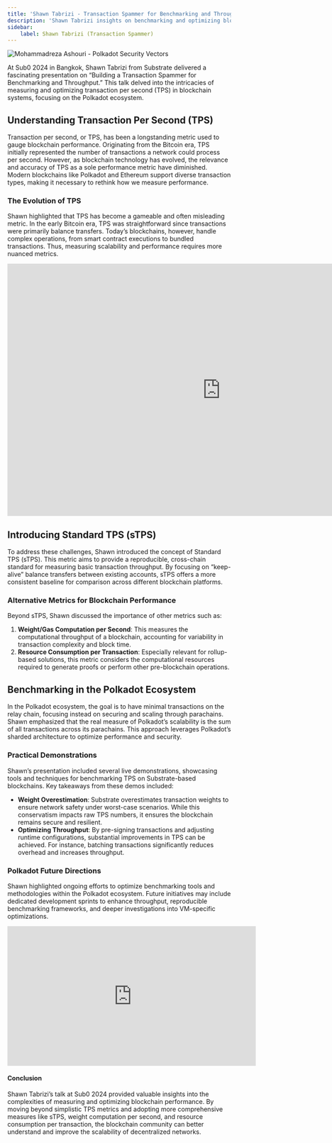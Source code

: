 ```yaml
---
title: 'Shawn Tabrizi - Transaction Spammer for Benchmarking and Throughput'
description: 'Shawn Tabrizi insights on benchmarking and optimizing blockchain performance, focusing on transaction throughput in the Polkadot ecosystem.'
sidebar:
    label: Shawn Tabrizi (Transaction Spammer)
---
```


![Mohammadreza Ashouri - Polkadot Security Vectors](/src/assets/sub0-2024/mohammadreza-sub0.webp)

At Sub0 2024 in Bangkok, Shawn Tabrizi from Substrate delivered a fascinating presentation on “Building a Transaction Spammer for Benchmarking and Throughput.” This talk delved into the intricacies of measuring and optimizing transaction per second (TPS) in blockchain systems, focusing on the Polkadot ecosystem.

Understanding Transaction Per Second (TPS)
------------------------------------------

Transaction per second, or TPS, has been a longstanding metric used to gauge blockchain performance. Originating from the Bitcoin era, TPS initially represented the number of transactions a network could process per second. However, as blockchain technology has evolved, the relevance and accuracy of TPS as a sole performance metric have diminished. Modern blockchains like Polkadot and Ethereum support diverse transaction types, making it necessary to rethink how we measure performance.

### The Evolution of TPS

Shawn highlighted that TPS has become a gameable and often misleading metric. In the early Bitcoin era, TPS was straightforward since transactions were primarily balance transfers. Today’s blockchains, however, handle complex operations, from smart contract executions to bundled transactions. Thus, measuring scalability and performance requires more nuanced metrics.

<iframe allowfullscreen="allowfullscreen" frameborder="0" height="569" src="https://docs.google.com/presentation/d/e/2PACX-1vQIEav2c_WCcBcFYRL2gIpLrwhy2MO-j-DQ_3UCgn4fPAwp59rgiTANzPreeLYwdEt09K-rKfxNwOPT/embed?start=false&loop=false&delayms=60000" width="960"></iframe>

Introducing Standard TPS (sTPS)
-------------------------------

To address these challenges, Shawn introduced the concept of Standard TPS (sTPS). This metric aims to provide a reproducible, cross-chain standard for measuring basic transaction throughput. By focusing on “keep-alive” balance transfers between existing accounts, sTPS offers a more consistent baseline for comparison across different blockchain platforms.

### Alternative Metrics for Blockchain Performance

Beyond sTPS, Shawn discussed the importance of other metrics such as:

1. **Weight/Gas Computation per Second**: This measures the computational throughput of a blockchain, accounting for variability in transaction complexity and block time.
2. **Resource Consumption per Transaction**: Especially relevant for rollup-based solutions, this metric considers the computational resources required to generate proofs or perform other pre-blockchain operations.

Benchmarking in the Polkadot Ecosystem
--------------------------------------

In the Polkadot ecosystem, the goal is to have minimal transactions on the relay chain, focusing instead on securing and scaling through parachains. Shawn emphasized that the real measure of Polkadot’s scalability is the sum of all transactions across its parachains. This approach leverages Polkadot’s sharded architecture to optimize performance and security.

### Practical Demonstrations

Shawn’s presentation included several live demonstrations, showcasing tools and techniques for benchmarking TPS on Substrate-based blockchains. Key takeaways from these demos included:

- **Weight Overestimation**: Substrate overestimates transaction weights to ensure network safety under worst-case scenarios. While this conservatism impacts raw TPS numbers, it ensures the blockchain remains secure and resilient.
- **Optimizing Throughput**: By pre-signing transactions and adjusting runtime configurations, substantial improvements in TPS can be achieved. For instance, batching transactions significantly reduces overhead and increases throughput.

### Polkadot Future Directions

Shawn highlighted ongoing efforts to optimize benchmarking tools and methodologies within the Polkadot ecosystem. Future initiatives may include dedicated development sprints to enhance throughput, reproducible benchmarking frameworks, and deeper investigations into VM-specific optimizations.

<iframe allowfullscreen="allowfullscreen" frameborder="0" height="315" src="https://www.youtube.com/embed/MTzeE0fNSZ0?si=V25D8x5bjcLZA9iX" title="YouTube video player" width="560"></iframe>

#### Conclusion

Shawn Tabrizi’s talk at Sub0 2024 provided valuable insights into the complexities of measuring and optimizing blockchain performance. By moving beyond simplistic TPS metrics and adopting more comprehensive measures like sTPS, weight computation per second, and resource consumption per transaction, the blockchain community can better understand and improve the scalability of decentralized networks.